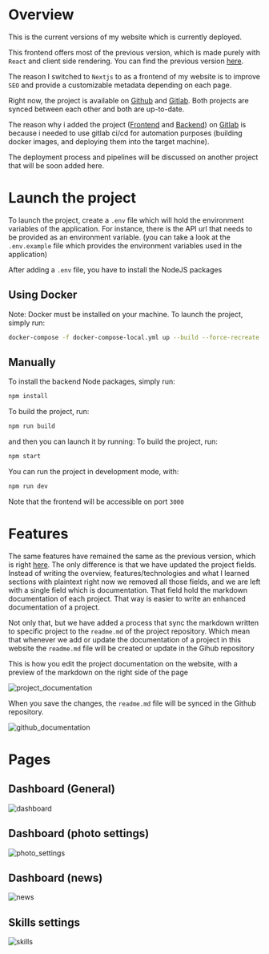# Overview 
This is the current versions of my website which is currently deployed.

This frontend offers most of the previous version, which is made purely with `React` and client side rendering. You can find the previous version [here](https://www.amirghedira.com/project/Amir%20Platform%20(FRONT)/ReactJS/5e9f5646b6b4f000174ab1a6).

The reason I switched to `Nextjs` to as a frontend of my website is to improve `SEO` and provide a customizable metadata depending on each page.

Right now, the project is available on [Github](https://github.com/amirghedira/mypersonalweb-nextjs) and [Gitlab](https://gitlab.com/amir-platform/amir-platform-ui).
Both projects are synced between each other and both are up-to-date.

The reason why i added the project ([Frontend](https://gitlab.com/amir-platform/amir-platform-ui) and [Backend](https://gitlab.com/amir-platform/amir-platform-api)) on [Gitlab](https://gitlab.com/amir-platform) is because i needed to use gitlab ci/cd for automation purposes (building docker images, and deploying them into the target machine).

The deployment process and pipelines will be discussed on another project that will be soon added here.

# Launch the project
To launch the project, create a `.env` file which will hold the environment variables of the application. For instance, there is the API url that needs to be provided as an environment variable. (you can take a look at the `.env.example` file which provides the environment variables used in the application)

After adding a `.env` file, you have to install the NodeJS packages

## Using Docker
Note: Docker must be installed on your machine.
To launch the project, simply run:
```bash
docker-compose -f docker-compose-local.yml up --build --force-recreate
```
## Manually
To install the backend Node packages, simply run:
``` bash
npm install
```
To build the project, run:
``` bash
npm run build
```
and then you can launch it by running:
To build the project, run:
``` bash
npm start
```
You can run the project in development mode, with:
``` bash
npm run dev
```
Note that the frontend will be accessible on port `3000`

# Features

The same features have remained the same as the previous version, which is right [here](https://www.amirghedira.com/project/Amir%20Platform%20(FRONT)/ReactJS/5e9f5646b6b4f000174ab1a6).
The only difference is that we have updated the project fields. Instead of writing the overview, features/technologies and what I learned sections with plaintext right now we removed all those fields, and we are left with a single field which is documentation. That field hold the markdown documentation of each project. That way is easier to write an enhanced documentation of a project.

Not only that, but we have added a process that sync the markdown written to specific project to the `readme.md` of the project repository.  Which mean that whenever we add or update the documentation of a project in this website the `readme.md` file will be created or update in the Gihub repository

This is how you edit the project documentation on the website, with a preview of the markdown on the right side of the page

![project_documentation](https://amirplatform.s3.eu-central-1.amazonaws.com/project/1668355697146-Screenshot%202022-11-13%20at%2017.08.07.png)

When you save the changes, the `readme.md` file will be synced in the Github repository.

![github_documentation](https://amirplatform.s3.eu-central-1.amazonaws.com/project/1668355891525-Screenshot%202022-11-13%20at%2017.11.21.png)

# Pages

## Dashboard (General)
![dashboard](https://amirplatform.s3.eu-central-1.amazonaws.com/project/ahw8hvup7xlcelcwwxkh.png)
## Dashboard (photo settings)

![photo_settings](https://amirplatform.s3.eu-central-1.amazonaws.com/project/rwe2jl6itbgpxvhxbvoh.png)

## Dashboard (news)
![news](https://amirplatform.s3.eu-central-1.amazonaws.com/project/i7ntpgpha054hy2xpqyq.png)
## Skills settings

![skills](https://amirplatform.s3.eu-central-1.amazonaws.com/project/d2s1ixpe0utrqcswzhan.png)